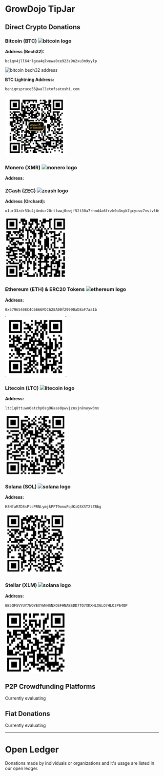 # GrowDojo TipJar
<!-- document version 0.1.8 todo: how funds are used, why they are needed, link to open ledger, QR codes for every address -->
## Direct Crypto Donations
### Bitcoin (BTC) <img src="https://github.com/spothq/cryptocurrency-icons/blob/master/32/color/btc.png" width="20" height="20" alt="bitcoin logo" />
**Address (Bech32):**
```
bc1qv4jll64rlgxa4qlwewa0ce923z9n2xu3m9yylp
```
<img src="https://github.com/RhizoSphere/GrowDojo/blob/seed01-1/img/GD_BTC_QR.png" width="200" height="200" alt="bitcoin bech32 address" />

**BTC Lightning Address:**
```
benignspruce55@walletofsatoshi.com
```
<img src="https://github.com/RhizoSphere/GrowDojo/blob/seed01-1/img/Lightning_Network.jpg" width="200" height="200" alt="Bitcoin Lightning Address" />

### Monero (XMR) <img src="https://github.com/spothq/cryptocurrency-icons/blob/master/32/color/xmr.png" width="20" height="20" alt="monero logo" />
**Address:**

### ZCash (ZEC) <img src="https://github.com/spothq/cryptocurrency-icons/blob/master/32/color/zec.png" width="20" height="20" alt="zcash logo" />
**Address (Orchard):**
```
u1ur33zdr53c4j4edur20rtlwwj0cwjf52t30a7rhnd4a6frzk0a3nyk7gcycwz7vstvl6sxtgx7hk39nmxqhq2wfyssygn5s8hy7s6qlw
```
<img src="https://github.com/RhizoSphere/GrowDojo/blob/seed01-1/img/ZCASH_ORCHARD_ADDRESS.png" width="200" height="200" alt="zcash orchard address" />

### Ethereum (ETH) & ERC20 Tokens <img src="https://github.com/spothq/cryptocurrency-icons/blob/master/32/color/eth.png" width="20" height="20" alt="ethereum logo" />
**Address:**
```
0x5796540EC4C6666FDC628A00f29990aD8aF7aa1b
```
<img src="https://github.com/RhizoSphere/GrowDojo/blob/seed01-1/img/QR_ETH_Collective_Public.jpg" width="200" height="200" alt="erc20 qr code" />

### Litecoin (LTC) <img src="https://github.com/spothq/cryptocurrency-icons/blob/master/32/color/ltc.png" width="20" height="20" alt="litecoin logo" />
**Address:**
```
ltc1q8ttuwn6atchp0sg96aas0pwvjznsjn8neyw3mx
```
<img src="https://github.com/RhizoSphere/GrowDojo/blob/seed01-1/img/LITECOIN-QR.PNG" width="200" height="200" alt="litecoin qr code" />

### Solana (SOL) <img src="https://github.com/spothq/cryptocurrency-icons/blob/master/32/color/sol.png" width="20" height="20" alt="solana logo" />
**Address:**
```
H3NfaRZD8sPtcPRNLymjkPFT9onuFqdKiQ3XST2tZBbg
```
<img src="https://github.com/RhizoSphere/GrowDojo/blob/seed01-1/img/SOL-QR.PNG" width="200" height="200" alt="erc20 qr code" />

### Stellar (XLM) <img src="https://github.com/spothq/cryptocurrency-icons/blob/master/32/color/xlm.png" width="20" height="20" alt="solana logo" />
**Address:**
```
GB5QFSVYUY7WQYEXYWNHSNXOSFHNABSDD7TQ7XKXHLXGLO7HLO2P64QP
```
<img src="https://github.com/RhizoSphere/GrowDojo/blob/seed01-1/img/STELLAR-QR.PNG" width="200" height="200" alt="erc20 qr code" />

## P2P Crowdfunding Platforms
Currently evaluating
## Fiat Donations
Currently evaluating 

---

# Open Ledger
Donations made by individuals or organizations and it's usage are listed in our open ledger. 
